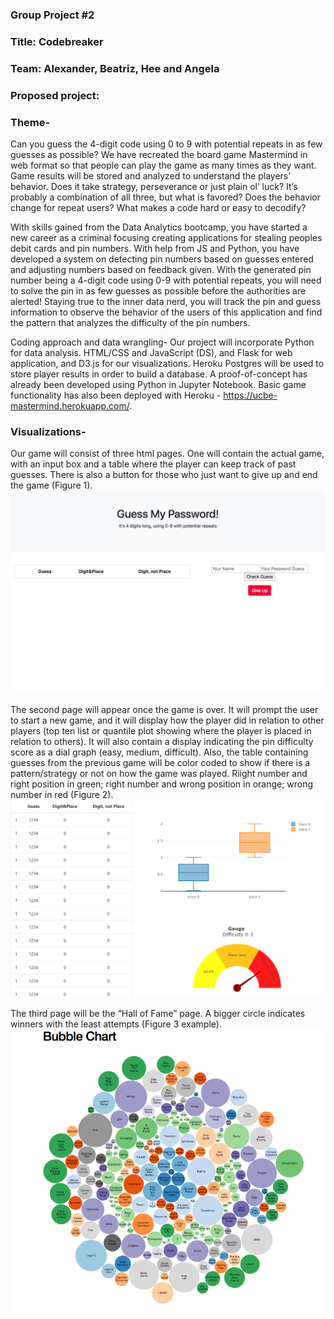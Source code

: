 ### Group Project #2 
### Title: Codebreaker
### Team: Alexander, Beatriz, Hee and Angela

### Proposed project:
### Theme-
Can you guess the 4-digit code using 0 to 9 with potential repeats in as few guesses as possible? We have recreated the board game Mastermind in web format so that people can play the game as many times as they want. Game results will be stored and analyzed to understand the players’ behavior. Does it take strategy, perseverance or just plain ol’ luck? It’s probably a combination of all three, but what is favored? Does the behavior change for repeat users? What makes a code hard or easy to decodify? 

With skills gained from the Data Analytics bootcamp, you have started a new career as a criminal focusing creating applications for stealing peoples debit cards and pin numbers. With help from JS and Python, you have developed a system on detecting pin numbers based on guesses entered and adjusting numbers based on feedback given. With the generated pin number being a 4-digit code using 0-9 with potential repeats, you will need to solve the pin in as few guesses as possible before the authorities are alerted! Staying true to the inner data nerd, you will track the pin and guess information to observe the behavior of the users of this application and find the pattern that analyzes the difficulty of the pin numbers.

Coding approach and data wrangling-
Our project will incorporate Python for data analysis. HTML/CSS and JavaScript (DS), and Flask for web application, and D3.js for our visualizations. Heroku Postgres will be used to store player results in order to build a database. A proof-of-concept has already been developed using Python in Jupyter Notebook. Basic game functionality has also been deployed with Heroku - https://ucbe-mastermind.herokuapp.com/.

### Visualizations-
Our game will consist of three html pages. One will contain the actual game, with an input box and a table where the player can keep track of past guesses. There is also a button for those who just want to give up and end the game (Figure 1).
![Game page](proposal_images/Figure1.png)

The second page will appear once the game is over. It will prompt the user to start a new game, and it will display how the player did in relation to other players (top ten list or quantile plot showing where the player is placed in relation to others). It will also contain a display indicating the pin difficulty score as a dial graph (easy, medium, difficult). Also, the table containing guesses from the previous game will be color coded to show if there is a pattern/strategy or not on how the game was played. Riight number and right position in green; right number and wrong position in orange; wrong number in red (Figure 2). 
![Output page](proposal_images/Figure2.PNG)

The third page will be the “Hall of Fame” page. A bigger circle indicates winners with the least attempts (Figure 3 example).
![Hall of Fame page](proposal_images/Figure3.png)
